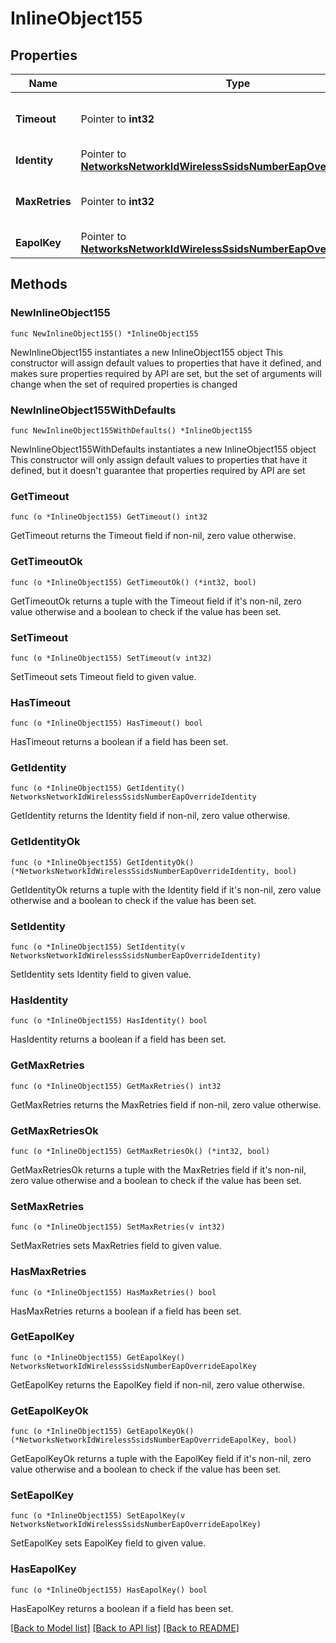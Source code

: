 # InlineObject155

## Properties

Name | Type | Description | Notes
------------ | ------------- | ------------- | -------------
**Timeout** | Pointer to **int32** | General EAP timeout in seconds. | [optional] 
**Identity** | Pointer to [**NetworksNetworkIdWirelessSsidsNumberEapOverrideIdentity**](NetworksNetworkIdWirelessSsidsNumberEapOverrideIdentity.md) |  | [optional] 
**MaxRetries** | Pointer to **int32** | Maximum number of general EAP retries. | [optional] 
**EapolKey** | Pointer to [**NetworksNetworkIdWirelessSsidsNumberEapOverrideEapolKey**](NetworksNetworkIdWirelessSsidsNumberEapOverrideEapolKey.md) |  | [optional] 

## Methods

### NewInlineObject155

`func NewInlineObject155() *InlineObject155`

NewInlineObject155 instantiates a new InlineObject155 object
This constructor will assign default values to properties that have it defined,
and makes sure properties required by API are set, but the set of arguments
will change when the set of required properties is changed

### NewInlineObject155WithDefaults

`func NewInlineObject155WithDefaults() *InlineObject155`

NewInlineObject155WithDefaults instantiates a new InlineObject155 object
This constructor will only assign default values to properties that have it defined,
but it doesn't guarantee that properties required by API are set

### GetTimeout

`func (o *InlineObject155) GetTimeout() int32`

GetTimeout returns the Timeout field if non-nil, zero value otherwise.

### GetTimeoutOk

`func (o *InlineObject155) GetTimeoutOk() (*int32, bool)`

GetTimeoutOk returns a tuple with the Timeout field if it's non-nil, zero value otherwise
and a boolean to check if the value has been set.

### SetTimeout

`func (o *InlineObject155) SetTimeout(v int32)`

SetTimeout sets Timeout field to given value.

### HasTimeout

`func (o *InlineObject155) HasTimeout() bool`

HasTimeout returns a boolean if a field has been set.

### GetIdentity

`func (o *InlineObject155) GetIdentity() NetworksNetworkIdWirelessSsidsNumberEapOverrideIdentity`

GetIdentity returns the Identity field if non-nil, zero value otherwise.

### GetIdentityOk

`func (o *InlineObject155) GetIdentityOk() (*NetworksNetworkIdWirelessSsidsNumberEapOverrideIdentity, bool)`

GetIdentityOk returns a tuple with the Identity field if it's non-nil, zero value otherwise
and a boolean to check if the value has been set.

### SetIdentity

`func (o *InlineObject155) SetIdentity(v NetworksNetworkIdWirelessSsidsNumberEapOverrideIdentity)`

SetIdentity sets Identity field to given value.

### HasIdentity

`func (o *InlineObject155) HasIdentity() bool`

HasIdentity returns a boolean if a field has been set.

### GetMaxRetries

`func (o *InlineObject155) GetMaxRetries() int32`

GetMaxRetries returns the MaxRetries field if non-nil, zero value otherwise.

### GetMaxRetriesOk

`func (o *InlineObject155) GetMaxRetriesOk() (*int32, bool)`

GetMaxRetriesOk returns a tuple with the MaxRetries field if it's non-nil, zero value otherwise
and a boolean to check if the value has been set.

### SetMaxRetries

`func (o *InlineObject155) SetMaxRetries(v int32)`

SetMaxRetries sets MaxRetries field to given value.

### HasMaxRetries

`func (o *InlineObject155) HasMaxRetries() bool`

HasMaxRetries returns a boolean if a field has been set.

### GetEapolKey

`func (o *InlineObject155) GetEapolKey() NetworksNetworkIdWirelessSsidsNumberEapOverrideEapolKey`

GetEapolKey returns the EapolKey field if non-nil, zero value otherwise.

### GetEapolKeyOk

`func (o *InlineObject155) GetEapolKeyOk() (*NetworksNetworkIdWirelessSsidsNumberEapOverrideEapolKey, bool)`

GetEapolKeyOk returns a tuple with the EapolKey field if it's non-nil, zero value otherwise
and a boolean to check if the value has been set.

### SetEapolKey

`func (o *InlineObject155) SetEapolKey(v NetworksNetworkIdWirelessSsidsNumberEapOverrideEapolKey)`

SetEapolKey sets EapolKey field to given value.

### HasEapolKey

`func (o *InlineObject155) HasEapolKey() bool`

HasEapolKey returns a boolean if a field has been set.


[[Back to Model list]](../README.md#documentation-for-models) [[Back to API list]](../README.md#documentation-for-api-endpoints) [[Back to README]](../README.md)


